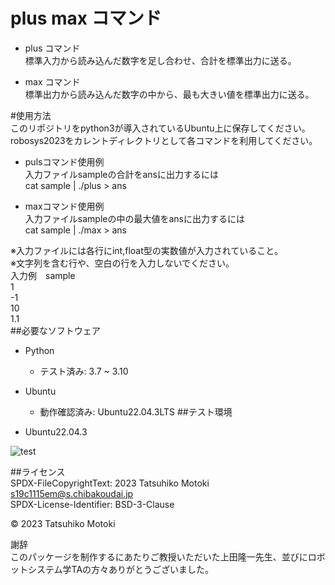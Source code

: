 # plus max コマンド  
* plus コマンド  
標準入力から読み込んだ数字を足し合わせ、合計を標準出力に送る。  

* max コマンド  
標準出力から読み込んだ数字の中から、最も大きい値を標準出力に送る。  

#使用方法  
このリポジトリをpython3が導入されているUbuntu上に保存してください。  
robosys2023をカレントディレクトリとして各コマンドを利用してください。  

* pulsコマンド使用例  
入力ファイルsampleの合計をansに出力するには  
cat sample | ./plus > ans  

* maxコマンド使用例  
入力ファイルsampleの中の最大値をansに出力するには  
cat sample | ./max > ans  

※入力ファイルには各行にint,float型の実数値が入力されていること。  
※文字列を含む行や、空白の行を入力しないでください。  
入力例　sample  
1  
-1  
10  
1.1  
##必要なソフトウェア  
* Python  
  * テスト済み: 3.7 ~ 3.10  

* Ubuntu
  * 動作確認済み: Ubuntu22.04.3LTS
##テスト環境  
* Ubuntu22.04.3  

![test](https://github.com/MotokiTatsuhiko/robosys2023/actions/workflows/test.yml/badge.svg)  

##ライセンス  
SPDX-FileCopyrightText: 2023 Tatsuhiko Motoki <s19c1115em@s.chibakoudai.jp>  
SPDX-License-Identifier: BSD-3-Clause  

© 2023 Tatsuhiko Motoki  

謝辞  
このパッケージを制作するにあたりご教授いただいた上田隆一先生、並びにロボットシステム学TAの方々ありがとうございました。


